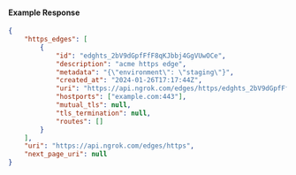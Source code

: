 <!-- Code generated for API Clients. DO NOT EDIT. -->

#### Example Response

```json
{
	"https_edges": [
		{
			"id": "edghts_2bV9dGpfFfF8qKJbbj4GgVUwOCe",
			"description": "acme https edge",
			"metadata": "{\"environment\": \"staging\"}",
			"created_at": "2024-01-26T17:17:44Z",
			"uri": "https://api.ngrok.com/edges/https/edghts_2bV9dGpfFfF8qKJbbj4GgVUwOCe",
			"hostports": ["example.com:443"],
			"mutual_tls": null,
			"tls_termination": null,
			"routes": []
		}
	],
	"uri": "https://api.ngrok.com/edges/https",
	"next_page_uri": null
}
```
